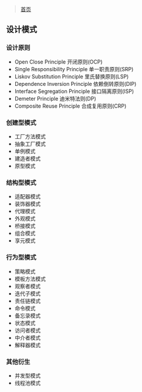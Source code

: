 > [首页](/index.html)

## 设计模式

### 设计原则

- Open Close Principle 开闭原则(OCP)
- Single Responsibility Principle 单一职责原则(SRP)
- Liskov Substitution Principle 里氏替换原则(LSP)
- Dependence Inversion Principle 依赖倒转原则(DIP)
- Interface Segregation Principle 接口隔离原则(ISP)
- Demeter Principle 迪米特法则(DP)
- Composite Reuse Principle 合成复用原则(CRP)

### 创建型模式

- 工厂方法模式
- 抽象工厂模式
- 单例模式
- 建造者模式
- 原型模式

### 结构型模式

- 适配器模式
- 装饰器模式
- 代理模式
- 外观模式
- 桥接模式
- 组合模式
- 享元模式

### 行为型模式

- 策略模式
- 模板方法模式
- 观察者模式
- 迭代子模式
- 责任链模式
- 命令模式
- 备忘录模式
- 状态模式
- 访问者模式
- 中介者模式
- 解释器模式

### 其他衍生

- 并发型模式
- 线程池模式